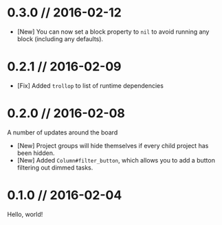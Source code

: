 # 0.3.0 // 2016-02-12

* [New] You can now set a block property to `nil` to avoid running any block (including any defaults).

# 0.2.1 // 2016-02-09

* [Fix] Added `trollop` to list of runtime dependencies

# 0.2.0 // 2016-02-08

A number of updates around the board

* [New] Project groups will hide themselves if every child project has been hidden.
* [New] Added `Column#filter_button`, which allows you to add a button filtering out dimmed tasks.

# 0.1.0 // 2016-02-04

Hello, world!